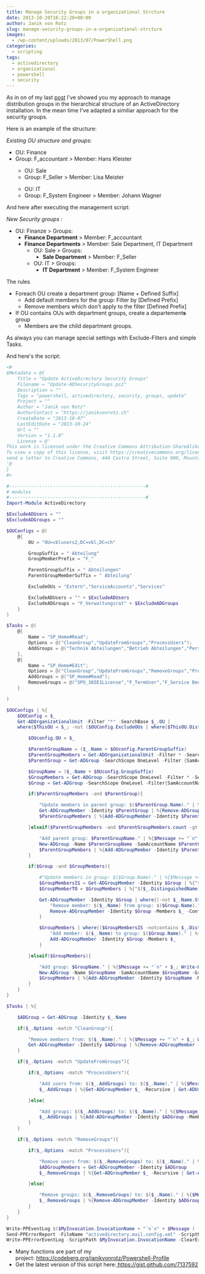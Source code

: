 ```yaml
---
title: Manage Security Groups in a organizational Strcture
date: 2013-10-28T16:22:20+00:00
author: Janik von Rotz
slug: manage-security-groups-in-a-organizational-strcture
images:
  - /wp-content/uploads/2013/07/PowerShell.png
categories:
  - scripting
tags:
  - activedirectory
  - organizational
  - powershell
  - security
---
```

As in on of my last <a title="Manage ActiveDirectory Distribution Groups" href="https://janikvonrotz.ch/2013/08/27/manage-activedirectory-distribution-groups/">post</a> I've showed you my approach to manage distribution groups in the hierarchical structure of an ActiveDirectory installation. In the mean time I've adapted a similiar approach for the security groups.

Here is an example of the structure:<!--more-->

<em>Existing OU structure and groups:</em>

<ul type="disc">
    <li>OU: Finance</li>
    <li>Group: F_accountant > Member: Hans Kleister</li>
</ul>

<ul type="disc">
<ul>
    <li>OU: Sale</li>
    <li>Group: F_Seller > Member: Lisa Meister</li>
</ul>
</ul>

<ul type="disc">
<ul>
    <li>OU: IT</li>
    <li>Group: F_System Engineer > Member: Johann Wagner</li>
</ul>
</ul>

And here after executing the management script:

<em>New Security groups :</em>

<ul type="disc">
    <li>OU: Finanze > Groups:
<ul type="disc">
    <li><strong>Finance Department</strong> > Member: F_accountant</li>
</ul>
<ul type="disc">
    <li><strong>Finance Departments</strong> > Member: Sale Department, IT Department
<ul type="circle">
    <li>OU: Sale > Groups:
<ul type="disc">
    <li><strong>Sale Department</strong> > Member: F_Seller</li>
</ul>
</li>
</ul>
<ul type="circle">
    <li>OU: IT > Groups:
<ul type="disc">
    <li><strong>IT Department</strong> > Member: F_System Engineer</li>
</ul>
</li>
</ul>
</li>
</ul>
</li>
</ul>

The rules

<ul>
    <li>Foreach OU create a department group: [Name + Defined Suffix]
<ul>
    <li>Add default members for the group: Filter by [Defined Prefix]</li>
    <li>Remove members which don't apply to the filter [Defined Prefix]</li>
</ul>
</li>
    <li>If OU contains OUs with department groups, create a departement<strong>s</strong> group
<ul>
    <li>Members are the child department groups.</li>
</ul>
</li>
</ul>

As always you can manage special settings with Exclude-Filters and simple Tasks.

And here's the script:

```powershell
<#
$Metadata = @{
    Title = "Update ActiveDirectory Security Groups"
    Filename = "Update-ADSecurityGroups.ps1"
    Description = ""
    Tags = "powershell, activedirectory, security, groups, update"
    Project = ""
    Author = "Janik von Rotz"
    AuthorContact = "https://janikvonrotz.ch"
    CreateDate = "2013-10-07"
    LastEditDate = "2013-10-24"
    Url = ""
    Version = "1.1.0"
    License = @'
This work is licensed under the Creative Commons Attribution-ShareAlike 3.0 Switzerland License.
To view a copy of this license, visit https://creativecommons.org/licenses/by-sa/3.0/ch/ or
send a letter to Creative Commons, 444 Castro Street, Suite 900, Mountain View, California, 94041, USA.
'@
}
#>

#--------------------------------------------------#
# modules
#--------------------------------------------------#
Import-Module ActiveDirectory

$ExcludeADUsers = ""
$ExcludeADGroups = ""

$OUConfigs = @(
    @{
        OU = "OU=vblusers2,DC=vbl,DC=ch"

        GroupSuffix = " Abteilung"
        GroupMemberPrefix = "F_"

        ParentGroupSuffix = " Abteilungen"
        ParentGroupMemberSuffix = " Abteilung"

        ExcludeOUs = "Extern","ServiceAccounts","Services"

        ExcludeADUsers = "" + $ExcludeADUsers
        ExcludeADGroups = "F_Verwaltungsrat" + $ExcludeADGroups
    }
)

$Tasks = @(
    @{
        Name = "SP_Home#Read";
        Options = @("CleanGroup","UpdateFromGroups","ProcessUsers");
        AddGroups = @("Technik Abteilungen","Betrieb Abteilungen","Personal Abteilungen","Finanzen Abteilungen","Direktion Abteilungen","F_TermUser")
    },
    @{
        Name = "SP_Home#Edit";
        Options = @("CleanGroup","UpdateFromGroups","RemoveGroups","ProcessUsers");
        AddGroups = @("SP_Home#Read");
        RemoveGroups = @("SPO_365E1License","F_TermUser","F_Service Benutzer")
    }

)

$OUConfigs | %{
    $OUConfig = $_
    Get-ADOrganizationalUnit -Filter "*" -SearchBase $_.OU |
    where{$ThisOU = $_; -not ($OUConfig.ExcludeOUs | where{$ThisOU.DistinguishedName -match $_})} | %{

        $OUconfig.OU = $_

        $ParentGroupName = ($_.Name + $OUconfig.ParentGroupSuffix)
        $ParentGroupMembers = Get-ADOrganizationalUnit -Filter * -SearchBase $_.DistinguishedName | %{Get-ADGroup -SearchScope OneLevel -Filter * -SearchBase $_.DistinguishedName | where{$_.Name.EndsWith($OUconfig.ParentGroupMemberSuffix)}} | select -Unique
        $ParentGroup = Get-ADGroup -SearchScope OneLevel -Filter {SamAccountName -eq $ParentGroupName -and GroupCategory -eq "Security"}  -SearchBase $_.DistinguishedName

        $GroupName = ($_.Name + $OUconfig.GroupSuffix)
        $GroupMembers = Get-ADGroup -SearchScope OneLevel -Filter * -SearchBase $_.DistinguishedName | where{$_.Name.StartsWith($OUconfig.GroupMemberPrefix) -and ($OUconfig.ExcludeADGroups -notcontains $_.Name)}
        $Group = Get-ADGroup -SearchScope OneLevel -Filter{SamAccountName -eq $GroupName -and GroupCategory -eq "Security"} -SearchBase $_.DistinguishedName

        if($ParentGroupMembers -and $ParentGroup){

            "Update members in parent group: $($ParentGroup.Name)." | %{$Message += "`n" + $_; Write-Host $_}
            Get-ADGroupMember -Identity $ParentGroup | %{Remove-ADGroupMember -Identity $ParentGroup -Members $_ -Confirm:$false}
            $ParentGroupMembers | %{Add-ADGroupMember -Identity $ParentGroup -Members $_}

        }elseif($ParentGroupMembers -and $ParentGroupMembers.count -gt 1){

            "Add parent group: $ParentGroupName." | %{$Message += "`n" + $_; Write-Host $_}
            New-ADGroup -Name $ParentGroupName -SamAccountName $ParentGroupName -GroupCategory Security -GroupScope Global -DisplayName $ParentGroupName -Path $($OU.DistinguishedName) -Description "Department group for $($OU.Name)"
            $ParentGroupMembers | %{Add-ADGroupMember -Identity $ParentGroupName -Members $_}
        }

        if($Group -and $GroupMembers){

            #"Update members in group: $($Group.Name)." | %{$Message += "`n" + $_; Write-Host $_}
            $GroupMembersIS = Get-ADGroupMember -Identity $Group | %{"$($_.DistinguishedName)"}
            $GroupMemberTO = $GroupMembers | %{"$($_.DistinguishedName)"}

            Get-ADGroupMember -Identity $Group | where{(-not $_.Name.StartsWith($OUconfig.GroupMemberPrefix)) -or ($GroupMemberTO -notcontains $_.DistinguishedName)} | %{
                "Remove member: $($_.Name) from group: $($Group.Name)." | %{$Message += "`n" + $_; Write-Host $_}
                Remove-ADGroupMember -Identity $Group -Members $_ -Confirm:$false
            }

            $GroupMembers | where{($GroupMembersIS -notcontains $_.DistinguishedName)} | %{
                "Add member: $($_.Name) to group: $($Group.Name)." | %{$Message += "`n" + $_; Write-Host $_}
                Add-ADGroupMember -Identity $Group -Members $_
            }

        }elseif($GroupMembers){

            "Add group: $GroupName." | %{$Message += "`n" + $_; Write-Host $_}
            New-ADGroup -Name $GroupName -SamAccountName $GroupName -GroupCategory Security -GroupScope Global -DisplayName $GroupName -Path $($OU.DistinguishedName) -Description "Department group for $($OU.Name)"
            $GroupMembers | %{Add-ADGroupMember -Identity $GroupName -Members $_}
        }
    }
}

$Tasks | %{

    $ADGroup = Get-ADGroup -Identity $_.Name

    if($_.Options -match "CleanGroup"){

        "Remove members from: $($_.Name)." | %{$Message += "`n" + $_; Write-Host $_}
        Get-ADGroupMember -Identity $ADGroup | %{Remove-ADGroupMember -Identity $ADGroup -Members $_ -Confirm:$false}
    }

    if($_.Options -match "UpdateFromGroups"){

        if($_.Options -match "ProcessUsers"){

            "Add users from: $($_.AddGroups) to: $($_.Name)." | %{$Message += "`n" + $_; Write-Host $_}
            $_.AddGroups | %{Get-ADGroupMember $_ -Recursive | Get-ADUser | where {($_.Enabled -eq $true) -and ($ExcludeADUsers -notcontains $_.UserPrincipalName)}} | select -Unique | %{Add-ADGroupMember -Identity $ADGroup -Members $_}

        }else{

            "Add groups: $($_.AddGroups) to: $($_.Name)." | %{$Message += "`n" + $_; Write-Host $_}
            $_.AddGroups | %{Add-ADGroupMember -Identity $ADGroup -Members $_}
        }
    }

    if($_.Options -match "RemoveGroups"){

        if($_.Options -match "ProcessUsers"){

            "Remove users from: $($_.RemoveGroups) to: $($_.Name)." | %{$Message += "`n" + $_; Write-Host $_}
            $ADGroupMembers = Get-ADGroupMember -Identity $ADGroup
            $_.RemoveGroups | %{Get-ADGroupMember $_ -Recursive | Get-ADUser | where {($ADGroupMembers -match $_) -and ($_.Enabled -eq $true) -and ($ExcludeADUsers -notcontains $_.UserPrincipalName)}} | select -Unique |  %{Remove-ADGroupMember -Identity $ADGroup -Members $_  -Confirm:$false}

        }else{

            "Remove groups: $($_.RemoveGroups) to: $($_.Name)." | %{$Message += "`n" + $_; Write-Host $_}
            $_.RemoveGroups | %{Remove-ADGroupMember -Identity $ADGroup -Members $_ -Confirm:$false}
        }
    }
}

Write-PPEventLog $($MyInvocation.InvocationName + "`n`n" + $Message )
Send-PPErrorReport -FileName "activedirectory.mail.config.xml" -ScriptName $MyInvocation.InvocationName
Write-PPErrorEventLog -ScriptPath $MyInvocation.InvocationName -ClearErrorVariable
```

<ul>
    <li>Many functions are part of my project: <a href="https://codeberg.org/janikvonrotz/Powershell-Profile">https://codeberg.org/janikvonrotz/Powershell-Profile</a></li>
    <li>Get the latest version of this script here:<a href="https://gist.github.com/7137592" target="_blank"> https://gist.github.com/7137592</a></li>
</ul>